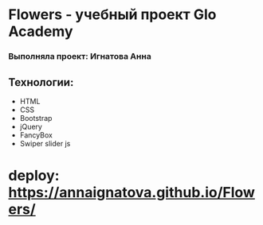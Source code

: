 # Flowers - учебный проект Glo Academy
### Выполняла проект: Игнатова Анна

## Технологии:
- HTML
- CSS
- Bootstrap 
- jQuery
- FancyBox
- Swiper slider js

# deploy: https://annaignatova.github.io/Flowers/
